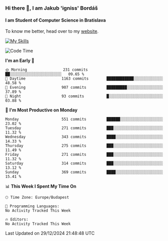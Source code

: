 ### Hi there 👋, I am Jakub 'igniss' Bordáš

#### I am Student of Computer Science in Bratislava
To know me better, head over to my [website](https://bordas.sk).

[![My Skills](https://skillicons.dev/icons?i=js,html,css,figma,svelte,java,kotlin,python,postgresql,typescript,nest,nodejs)](https://bordas.sk)


<!--START_SECTION:waka-->
![Code Time](http://img.shields.io/badge/Code%20Time-1%2C612%20hrs%2033%20mins-blue)

**I'm an Early 🐤** 

```text
🌞 Morning                231 commits         ██░░░░░░░░░░░░░░░░░░░░░░░   09.65 % 
🌆 Daytime                1163 commits        ████████████░░░░░░░░░░░░░   48.58 % 
🌃 Evening                907 commits         █████████░░░░░░░░░░░░░░░░   37.89 % 
🌙 Night                  93 commits          █░░░░░░░░░░░░░░░░░░░░░░░░   03.88 % 
```
📅 **I'm Most Productive on Monday** 

```text
Monday                   551 commits         ██████░░░░░░░░░░░░░░░░░░░   23.02 % 
Tuesday                  271 commits         ███░░░░░░░░░░░░░░░░░░░░░░   11.32 % 
Wednesday                343 commits         ████░░░░░░░░░░░░░░░░░░░░░   14.33 % 
Thursday                 275 commits         ███░░░░░░░░░░░░░░░░░░░░░░   11.49 % 
Friday                   271 commits         ███░░░░░░░░░░░░░░░░░░░░░░   11.32 % 
Saturday                 314 commits         ███░░░░░░░░░░░░░░░░░░░░░░   13.12 % 
Sunday                   369 commits         ████░░░░░░░░░░░░░░░░░░░░░   15.41 % 
```


📊 **This Week I Spent My Time On** 

```text
🕑︎ Time Zone: Europe/Budapest

💬 Programming Languages: 
No Activity Tracked This Week

🔥 Editors: 
No Activity Tracked This Week
```


 Last Updated on 29/12/2024 21:48:48 UTC
<!--END_SECTION:waka-->
